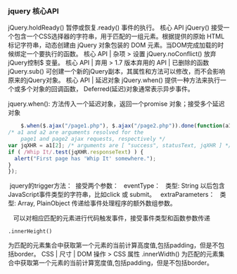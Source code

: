 ### jquery 核心API
jQuery.holdReady()
暂停或恢复.ready() 事件的执行。
核心 API
jQuery()
接受一个包含一个CSS选择器的字符串，用于匹配的一组元素。根据提供的原始 HTML 标记字符串，动态创建由 jQuery 对象包装的 DOM 元素。当DOM完成加载的时候绑定一个要执行的函数。
核心 API | 杂项 > 设置
jQuery.noConflict()
放弃jQuery控制$ 变量。
核心 API | 弃用 > 1.7 版本弃用的 API | 已删除的函数
jQuery.sub()
可创建一个新的jQuery副本，其属性和方法可以修改，而不会影响原来的jQuery对象。
核心 API | 延迟对象
jQuery.when()
提供一种方法来执行一个或多个对象的回调函数， Deferred(延迟)对象通常表示异步事件。

jquery.when():
  方法传入一个延迟对象，返回一个promise 对象；接受多个延迟对象
  ```javascript
      $.when($.ajax("/page1.php"), $.ajax("/page2.php")).done(function(a1,  a2){
  /* a1 and a2 are arguments resolved for the
      page1 and page2 ajax requests, respectively */
  var jqXHR = a1[2]; /* arguments are [ "success", statusText, jqXHR ] */
  if ( /Whip It/.test(jqXHR.responseText) ) {
    alert("First page has 'Whip It' somewhere.");
  }
});
  ```
  
  jquery的trigger方法：
  接受两个参数：
    eventType：
    类型: String
    以后包含JavaScript事件类型的字符串，比如click 或 submit。
    extraParameters：
    类型: Array, PlainObject
    传递给事件处理程序的额外数组参数。
    
    可以对相应匹配的元素进行代码触发事件，接受事件类型和函数参数传递
    
    
    .innerHeight()
为匹配的元素集合中获取第一个元素的当前计算高度值,包括padding，但是不包括border。
CSS | 尺寸 | DOM 操作 > CSS 属性
.innerWidth()
为匹配的元素集合中获取第一个元素的当前计算宽度值,包括padding，但是不包括border。
